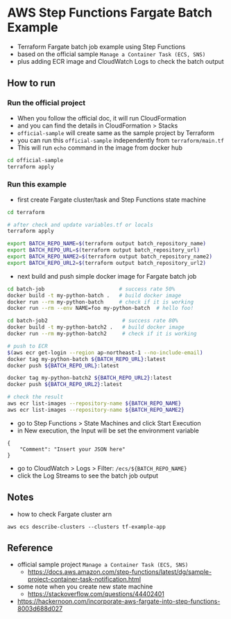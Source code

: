 # AWS Step Functions Fargate Batch Example

* Terraform Fargate batch job example using Step Functions
* based on the official sample `Manage a Container Task (ECS, SNS)`
* plus adding ECR image and CloudWatch Logs to check the batch output


## How to run

### Run the official project

* When you follow the official doc, it will run CloudFormation
* and you can find the details in CloudFormation > Stacks
* `official-sample` will create same as the sample project by Terraform
* you can run this `official-sample` independently from `terraform/main.tf`
* This will run `echo` command in the image from docker hub

```bash
cd official-sample
terraform apply
```


### Run this example

* first create Fargate cluster/task and Step Functions state machine

```bash
cd terraform

# after check and update variables.tf or locals
terraform apply

export BATCH_REPO_NAME=$(terraform output batch_repository_name)
export BATCH_REPO_URL=$(terraform output batch_repository_url)
export BATCH_REPO_NAME2=$(terraform output batch_repository_name2)
export BATCH_REPO_URL2=$(terraform output batch_repository_url2)
```

* next build and push simple docker image for Fargate batch job

```bash
cd batch-job                        # success rate 50%
docker build -t my-python-batch .   # build docker image
docker run --rm my-python-batch     # check if it is working
docker run --rm --env NAME=foo my-python-batch  # hello foo!

cd batch-job2                        # success rate 80%
docker build -t my-python-batch2 .   # build docker image
docker run --rm my-python-batch2     # check if it is working

# push to ECR
$(aws ecr get-login --region ap-northeast-1 --no-include-email)
docker tag my-python-batch ${BATCH_REPO_URL}:latest
docker push ${BATCH_REPO_URL}:latest

docker tag my-python-batch2 ${BATCH_REPO_URL2}:latest
docker push ${BATCH_REPO_URL2}:latest

# check the result
aws ecr list-images --repository-name ${BATCH_REPO_NAME}
aws ecr list-images --repository-name ${BATCH_REPO_NAME2}
```

* go to Step Functions > State Machines and click Start Execution
* in New execution, the Input will be set the environment variable
```
{
    "Comment": "Insert your JSON here"
}
```
* go to CloudWatch > Logs > Filter: `/ecs/${BATCH_REPO_NAME}`
* click the Log Streams to see the batch job output


## Notes

* how to check Fargate cluster arn
```
aws ecs describe-clusters --clusters tf-example-app
```


## Reference

* official sample project `Manage a Container Task (ECS, SNS)`
  - https://docs.aws.amazon.com/step-functions/latest/dg/sample-project-container-task-notification.html
* some note when you create new state machine
  - https://stackoverflow.com/questions/44402401
* https://hackernoon.com/incorporate-aws-fargate-into-step-functions-8003d688d027

